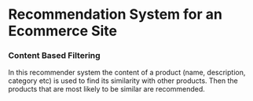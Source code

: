 # Recommendation System for an Ecommerce Site

### Content Based Filtering

In this recommender system the content of a product (name, description, category etc) is used to find its similarity with other products. Then the products that are most likely to be similar are recommended.
